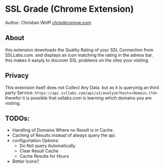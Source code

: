 # SSL Grade (Chrome Extension)

Author: Christian Wolff <chris@connye.com>


## About

this extension downloads the Quality Rating of your SSL Connection from SSLLabs.com. and displays an 
icon matching the rating in the adress bar. this makes it easyly to discover SSL problems on the sites your visiting.

## Privacy
This extension itself does not Collect Any Data. but as it is queryinig an third party Service:
``https://api.ssllabs.com/api/v2/analyze?host=<domain.tld>``
therefor it is possible that ssllabs.com is learning which domains you are visiting.

## TODOs:
 * Handling of Domains Where no Result is in Cache.
 * Caching of Results instead of always query the api.
 * configurtation Options: 
   * Do Not query Automatically
   * Clear Result Cache 
   * Cache Results for <X> Hours
 * Better Icons?